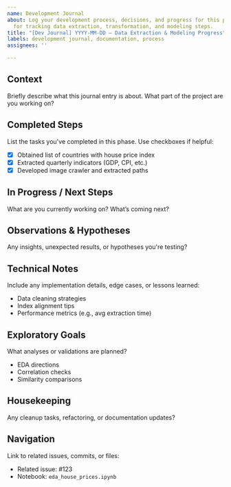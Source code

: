 ```yaml
---
name: Development Journal
about: Log your development process, decisions, and progress for this project. Ideal
  for tracking data extraction, transformation, and modeling steps.
title: "[Dev Journal] YYYY-MM-DD – Data Extraction & Modeling Progress"
labels: development journal, documentation, process
assignees: ''

---
```


## Context
Briefly describe what this journal entry is about. What part of the project are you working on?

## Completed Steps
List the tasks you've completed in this phase. Use checkboxes if helpful:
- [x] Obtained list of countries with house price index
- [x] Extracted quarterly indicators (GDP, CPI, etc.)
- [x] Developed image crawler and extracted paths

## In Progress / Next Steps
What are you currently working on? What’s coming next?

## Observations & Hypotheses
Any insights, unexpected results, or hypotheses you're testing?

## Technical Notes
Include any implementation details, edge cases, or lessons learned:
- Data cleaning strategies
- Index alignment tips
- Performance metrics (e.g., avg extraction time)

## Exploratory Goals
What analyses or validations are planned?
- EDA directions
- Correlation checks
- Similarity comparisons

## Housekeeping
Any cleanup tasks, refactoring, or documentation updates?

## Navigation
Link to related issues, commits, or files:
- Related issue: #123
- Notebook: `eda_house_prices.ipynb`
